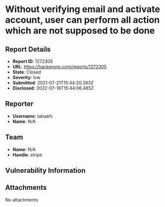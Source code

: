 # Without verifying email and activate account, user can perform all action which are not supposed to be done

## Report Details
- **Report ID**: 1272305
- **URL**: https://hackerone.com/reports/1272305
- **State**: Closed
- **Severity**: low
- **Submitted**: 2021-07-21T15:44:20.263Z
- **Disclosed**: 2022-07-18T15:44:06.485Z

## Reporter
- **Username**: tabaahi
- **Name**: N/A

## Team
- **Name**: N/A
- **Handle**: stripe

## Vulnerability Information


## Attachments
No attachments
